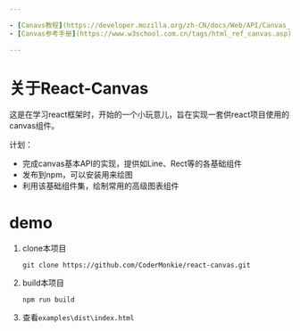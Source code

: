 ```yaml
---

- [Canavs教程](https://developer.mozilla.org/zh-CN/docs/Web/API/Canvas_API/Tutorial)
- [Canvas参考手册](https://www.w3school.com.cn/tags/html_ref_canvas.asp)

---
```


# 关于React-Canvas

这是在学习react框架时，开始的一个小玩意儿，旨在实现一套供react项目使用的canvas组件。

计划：
- 完成canvas基本API的实现，提供如Line、Rect等的各基础组件
- 发布到npm，可以安装用来绘图
- 利用该基础组件集，绘制常用的高级图表组件

# demo

1. clone本项目

    ```
    git clone https://github.com/CoderMonkie/react-canvas.git
    ```

2. build本项目

    ```
    npm run build
    ```

3. 查看`examples\dist\index.html`

